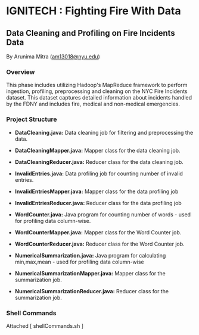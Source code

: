 # IGNITECH : Fighting Fire With Data

## Data Cleaning and Profiling on Fire Incidents Data  
By Arunima Mitra (am13018@nyu.edu)

### Overview

This phase includes utilizing Hadoop's MapReduce framework to perform ingestion, profiling, preprocessing and cleaning on the NYC Fire Incidents dataset. This dataset captures detailed information about incidents handled by the FDNY and includes fire, medical and non-medical emergencies.

### Project Structure

- **DataCleaning.java:** Data cleaning job for filtering and preprocessing the data.
- **DataCleaningMapper.java:** Mapper class for the data cleaning job.
- **DataCleaningReducer.java:** Reducer class for the data cleaning job.

- **InvalidEntries.java:** Data profiling job for counting number of invalid entries.
- **InvalidEntriesMapper.java:** Mapper class for the data profiling job
- **InvalidEntriesReducer.java:** Reducer class for the data profiling job

- **WordCounter.java:** Java program for counting number of words - used for profiling data column-wise.
- **WordCounterMapper.java:** Mapper class for the Word Counter job.
- **WordCounterReducer.java:** Reducer class for the Word Counter job.

- **NumericalSummarization.java:** Java program for calculating min,max,mean - used for profiling data column-wise
- **NumericalSummarizationMapper.java:** Mapper class for the summarization job.
- **NumericalSummarizationReducer.java:** Reducer class for the summarization job.

### Shell Commands

Attached [ shellCommands.sh ] 